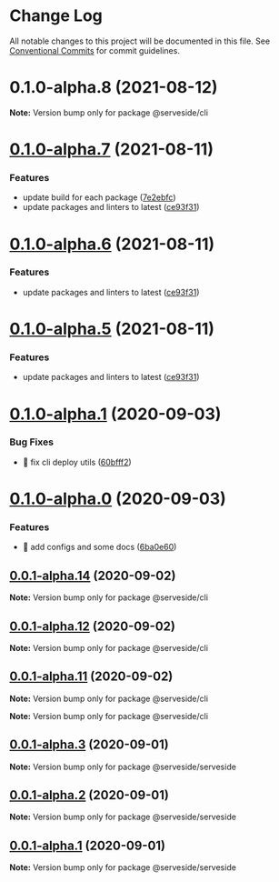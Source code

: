 # Change Log

All notable changes to this project will be documented in this file.
See [Conventional Commits](https://conventionalcommits.org) for commit guidelines.

# 0.1.0-alpha.8 (2021-08-12)

**Note:** Version bump only for package @serveside/cli





# [0.1.0-alpha.7](https://github.com/serveside/serveside/compare/v0.1.0-alpha.4...v0.1.0-alpha.7) (2021-08-11)


### Features

* update build for each package ([7e2ebfc](https://github.com/serveside/serveside/commit/7e2ebfc98f6f3bac1e5dd1c116d1c5d30e80a79b))
* update packages and linters to latest ([ce93f31](https://github.com/serveside/serveside/commit/ce93f31d740106f62285acb9dd076066ae250390))





# [0.1.0-alpha.6](https://github.com/serveside/serveside/compare/v0.1.0-alpha.4...v0.1.0-alpha.6) (2021-08-11)


### Features

* update packages and linters to latest ([ce93f31](https://github.com/serveside/serveside/commit/ce93f31d740106f62285acb9dd076066ae250390))





# [0.1.0-alpha.5](https://github.com/serveside/serveside/compare/v0.1.0-alpha.4...v0.1.0-alpha.5) (2021-08-11)


### Features

* update packages and linters to latest ([ce93f31](https://github.com/serveside/serveside/commit/ce93f31d740106f62285acb9dd076066ae250390))





# [0.1.0-alpha.1](https://github.com/serveside/serveside/compare/v0.1.0-alpha.0...v0.1.0-alpha.1) (2020-09-03)


### Bug Fixes

* 🐛 fix cli deploy utils ([60bfff2](https://github.com/serveside/serveside/commit/60bfff20a6b36d87e3ace1ae8f722016951af4de))





# [0.1.0-alpha.0](https://github.com/serveside/serveside/compare/v0.0.1-alpha.14...v0.1.0-alpha.0) (2020-09-03)


### Features

* 🎸 add configs and some docs ([6ba0e60](https://github.com/serveside/serveside/commit/6ba0e60c2795ac2a5145d8a01e8587dbf694fafd))





## [0.0.1-alpha.14](https://github.com/serveside/serveside/compare/v0.0.1-alpha.13...v0.0.1-alpha.14) (2020-09-02)

**Note:** Version bump only for package @serveside/cli





## [0.0.1-alpha.12](https://github.com/serveside/serveside/compare/v0.0.1-alpha.11...v0.0.1-alpha.12) (2020-09-02)

**Note:** Version bump only for package @serveside/cli





## [0.0.1-alpha.11](https://github.com/serveside/serveside/compare/v0.0.1-alpha.8...v0.0.1-alpha.11) (2020-09-02)

**Note:** Version bump only for package @serveside/cli







**Note:** Version bump only for package @serveside/cli





## [0.0.1-alpha.3](https://github.com/serveside/serveside/compare/v0.0.1-alpha.2...v0.0.1-alpha.3) (2020-09-01)

**Note:** Version bump only for package @serveside/serveside





## [0.0.1-alpha.2](https://github.com/serveside/serveside/compare/v0.0.1-alpha.1...v0.0.1-alpha.2) (2020-09-01)

**Note:** Version bump only for package @serveside/serveside





## [0.0.1-alpha.1](https://github.com/serveside/serveside/compare/v0.0.1-alpha.0...v0.0.1-alpha.1) (2020-09-01)

**Note:** Version bump only for package @serveside/serveside
